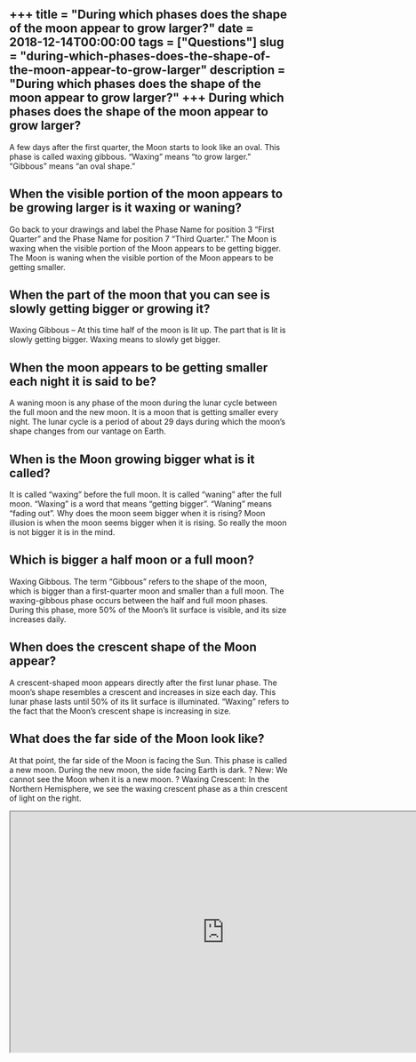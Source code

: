 +++
title = "During which phases does the shape of the moon appear to grow larger?"
date = 2018-12-14T00:00:00
tags = ["Questions"]
slug = "during-which-phases-does-the-shape-of-the-moon-appear-to-grow-larger"
description = "During which phases does the shape of the moon appear to grow larger?"
+++
During which phases does the shape of the moon appear to grow larger?
---------------------------------------------------------------------

A few days after the first quarter, the Moon starts to look like an oval. This phase is called waxing gibbous. “Waxing” means “to grow larger.” “Gibbous” means “an oval shape.”

When the visible portion of the moon appears to be growing larger is it waxing or waning?
-----------------------------------------------------------------------------------------

Go back to your drawings and label the Phase Name for position 3 “First Quarter” and the Phase Name for position 7 “Third Quarter.” The Moon is waxing when the visible portion of the Moon appears to be getting bigger. The Moon is waning when the visible portion of the Moon appears to be getting smaller.

When the part of the moon that you can see is slowly getting bigger or growing it?
----------------------------------------------------------------------------------

Waxing Gibbous – At this time half of the moon is lit up. The part that is lit is slowly getting bigger. Waxing means to slowly get bigger.

When the moon appears to be getting smaller each night it is said to be?
------------------------------------------------------------------------

A waning moon is any phase of the moon during the lunar cycle between the full moon and the new moon. It is a moon that is getting smaller every night. The lunar cycle is a period of about 29 days during which the moon’s shape changes from our vantage on Earth.

When is the Moon growing bigger what is it called?
--------------------------------------------------

It is called “waxing” before the full moon. It is called “waning” after the full moon. “Waxing” is a word that means “getting bigger”. “Waning” means “fading out”. Why does the moon seem bigger when it is rising? Moon illusion is when the moon seems bigger when it is rising. So really the moon is not bigger it is in the mind.

Which is bigger a half moon or a full moon?
-------------------------------------------

Waxing Gibbous. The term “Gibbous” refers to the shape of the moon, which is bigger than a first-quarter moon and smaller than a full moon. The waxing-gibbous phase occurs between the half and full moon phases. During this phase, more 50% of the Moon’s lit surface is visible, and its size increases daily.

When does the crescent shape of the Moon appear?
------------------------------------------------

A crescent-shaped moon appears directly after the first lunar phase. The moon’s shape resembles a crescent and increases in size each day. This lunar phase lasts until 50% of its lit surface is illuminated. “Waxing” refers to the fact that the Moon’s crescent shape is increasing in size.

What does the far side of the Moon look like?
---------------------------------------------

At that point, the far side of the Moon is facing the Sun. This phase is called a new moon. During the new moon, the side facing Earth is dark. ? New: We cannot see the Moon when it is a new moon. ? Waxing Crescent: In the Northern Hemisphere, we see the waxing crescent phase as a thin crescent of light on the right.

<iframe allow="accelerometer; autoplay; clipboard-write; encrypted-media; gyroscope; picture-in-picture" allowfullscreen="" class="__youtube_prefs__  epyt-is-override  no-lazyload" data-no-lazy="1" data-origheight="433" data-origwidth="770" data-skipgform_ajax_framebjll="" height="433" id="_ytid_76925" loading="lazy" src="https://www.youtube.com/embed/jRWQOGCV5L8?enablejsapi=1&autoplay=0&cc_load_policy=0&cc_lang_pref=&iv_load_policy=1&loop=0&modestbranding=0&rel=1&fs=1&playsinline=0&autohide=2&theme=dark&color=red&controls=1&" title="YouTube player" width="770"></iframe>